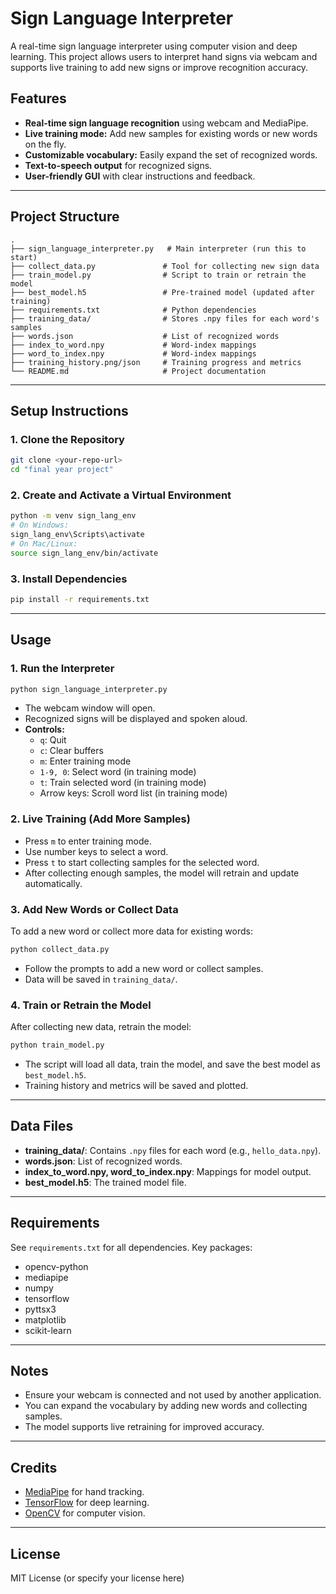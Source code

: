 # Sign Language Interpreter

A real-time sign language interpreter using computer vision and deep learning. This project allows users to interpret hand signs via webcam and supports live training to add new signs or improve recognition accuracy.

## Features

- **Real-time sign language recognition** using webcam and MediaPipe.
- **Live training mode:** Add new samples for existing words or new words on the fly.
- **Customizable vocabulary:** Easily expand the set of recognized words.
- **Text-to-speech output** for recognized signs.
- **User-friendly GUI** with clear instructions and feedback.

---

## Project Structure

```
.
├── sign_language_interpreter.py   # Main interpreter (run this to start)
├── collect_data.py               # Tool for collecting new sign data
├── train_model.py                # Script to train or retrain the model
├── best_model.h5                 # Pre-trained model (updated after training)
├── requirements.txt              # Python dependencies
├── training_data/                # Stores .npy files for each word's samples
├── words.json                    # List of recognized words
├── index_to_word.npy             # Word-index mappings
├── word_to_index.npy             # Word-index mappings
├── training_history.png/json     # Training progress and metrics
└── README.md                     # Project documentation
```

---

## Setup Instructions

### 1. Clone the Repository

```bash
git clone <your-repo-url>
cd "final year project"
```

### 2. Create and Activate a Virtual Environment

```bash
python -m venv sign_lang_env
# On Windows:
sign_lang_env\Scripts\activate
# On Mac/Linux:
source sign_lang_env/bin/activate
```

### 3. Install Dependencies

```bash
pip install -r requirements.txt
```

---

## Usage

### 1. Run the Interpreter

```bash
python sign_language_interpreter.py
```

- The webcam window will open.
- Recognized signs will be displayed and spoken aloud.
- **Controls:**
  - `q`: Quit
  - `c`: Clear buffers
  - `m`: Enter training mode
  - `1-9, 0`: Select word (in training mode)
  - `t`: Train selected word (in training mode)
  - Arrow keys: Scroll word list (in training mode)

### 2. Live Training (Add More Samples)

- Press `m` to enter training mode.
- Use number keys to select a word.
- Press `t` to start collecting samples for the selected word.
- After collecting enough samples, the model will retrain and update automatically.

### 3. Add New Words or Collect Data

To add a new word or collect more data for existing words:

```bash
python collect_data.py
```

- Follow the prompts to add a new word or collect samples.
- Data will be saved in `training_data/`.

### 4. Train or Retrain the Model

After collecting new data, retrain the model:

```bash
python train_model.py
```

- The script will load all data, train the model, and save the best model as `best_model.h5`.
- Training history and metrics will be saved and plotted.

---

## Data Files

- **training_data/**: Contains `.npy` files for each word (e.g., `hello_data.npy`).
- **words.json**: List of recognized words.
- **index_to_word.npy, word_to_index.npy**: Mappings for model output.
- **best_model.h5**: The trained model file.

---

## Requirements

See `requirements.txt` for all dependencies. Key packages:

- opencv-python
- mediapipe
- numpy
- tensorflow
- pyttsx3
- matplotlib
- scikit-learn

---

## Notes

- Ensure your webcam is connected and not used by another application.
- You can expand the vocabulary by adding new words and collecting samples.
- The model supports live retraining for improved accuracy.

---

## Credits

- [MediaPipe](https://google.github.io/mediapipe/) for hand tracking.
- [TensorFlow](https://www.tensorflow.org/) for deep learning.
- [OpenCV](https://opencv.org/) for computer vision.

---

## License

MIT License (or specify your license here)

